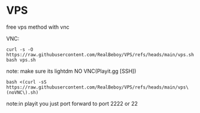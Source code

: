 # VPS
free vps method with vnc

VNC:
```
curl -s -O https://raw.githubusercontent.com/RealBeboy/VPS/refs/heads/main/vps.sh
bash vps.sh

```
note: make sure its lightdm
NO VNC(Playit.gg [SSH])
```
bash <(curl -sS https://raw.githubusercontent.com/RealBeboy/VPS/refs/heads/main/vps\(noVNC\).sh)
```
note:in playit you just port forward to port 2222 or 22
